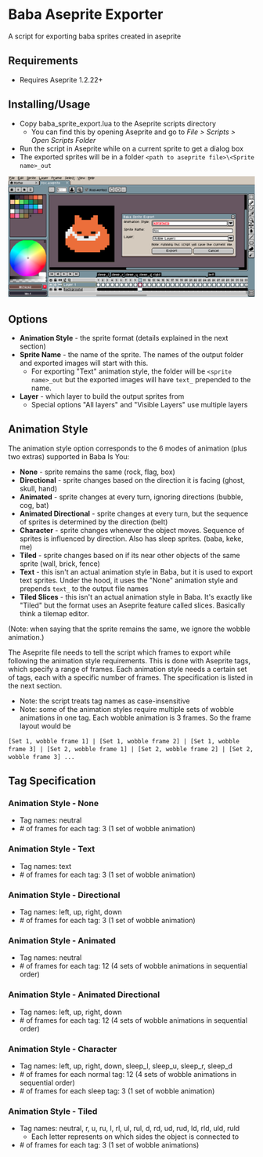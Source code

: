 # Baba Aseprite Exporter
A script for exporting baba sprites created in aseprite

## Requirements
- Requires Aseprite 1.2.22+

## Installing/Usage
- Copy baba_sprite_export.lua to the Aseprite scripts directory
  - You can find this by opening Aseprite and go to *File > Scripts > Open Scripts Folder*
- Run the script in Aseprite while on a current sprite to get a dialog box
- The exported sprites will be in a folder `<path to aseprite file>\<Sprite name>_out`

<img src="preview.png" alt="drawing" width="1000"/>

## Options
- **Animation Style** - the sprite format (details explained in the next section)
- **Sprite Name** - the name of the sprite. The names of the output folder and exported images will start with this.
  - For exporting "Text" animation style, the folder will be `<sprite name>_out` but the exported images will have `text_` prepended to the name.
- **Layer** - which layer to build the output sprites from
  - Special options "All layers" and "Visible Layers" use multiple layers

## Animation Style
The animation style option corresponds to the 6 modes of animation (plus two extras) supported in Baba Is You:
- **None** - sprite remains the same (rock, flag, box)
- **Directional** - sprite changes based on the direction it is facing (ghost, skull, hand)
- **Animated** - sprite changes at every turn, ignoring directions (bubble, cog, bat)
- **Animated Directional** - sprite changes at every turn, but the sequence of sprites is determined by the direction (belt)
- **Character** - sprite changes whenever the object moves. Sequence of sprites is influenced by direction. Also has sleep sprites. (baba, keke, me)
- **Tiled** - sprite changes based on if its near other objects of the same sprite (wall, brick, fence)
- **Text** - this isn't an actual animation style in Baba, but it is used to export text sprites. Under the hood, it uses the "None" animation style and prepends `text_` to the output file names
- **Tiled Slices** - this isn't an actual animation style in Baba. It's exactly like "Tiled" but the format uses an Aseprite feature called slices. Basically think a tilemap editor.

(Note: when saying that the sprite remains the same, we ignore the wobble animation.)

The Aseprite file needs to tell the script which frames to export while following the animation style requirements. This is done with Aseprite tags, which specify a range of frames. Each animation style needs a certain set of tags, each with a specific number of frames. The specification is listed in the next section.


- Note: the script treats tag names as case-insensitive
- Note: some of the animation styles require multiple sets of wobble animations in one tag. Each wobble animation is 3 frames. So the frame layout would be
```
[Set 1, wobble frame 1] | [Set 1, wobble frame 2] | [Set 1, wobble frame 3] | [Set 2, wobble frame 1] | [Set 2, wobble frame 2] | [Set 2, wobble frame 3] ...
```

## Tag Specification
### Animation Style - None
- Tag names: neutral
- \# of frames for each tag: 3 (1 set of wobble animation)

### Animation Style - Text
- Tag names: text
- \# of frames for each tag: 3 (1 set of wobble animation)
 

### Animation Style - Directional
- Tag names: left, up, right, down
- \# of frames for each tag: 3 (1 set of wobble animation)

### Animation Style - Animated
- Tag names: neutral
- \# of frames for each tag: 12 (4 sets of wobble animations in sequential order)

### Animation Style - Animated Directional
- Tag names: left, up, right, down
- \# of frames for each tag: 12 (4 sets of wobble animations in sequential order)

### Animation Style - Character
- Tag names: left, up, right, down, sleep_l, sleep_u, sleep_r, sleep_d
- \# of frames for each normal tag: 12 (4 sets of wobble animations in sequential order)
- \# of frames for each sleep tag: 3 (1 set of wobble animation)

### Animation Style - Tiled
- Tag names: neutral, r, u, ru, l, rl, ul, rul, d, rd, ud, rud, ld, rld, uld, ruld
  - Each letter represents on which sides the object is connected to
- \# of frames for each tag: 3 (1 set of wobble animations)
